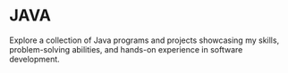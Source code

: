 # JAVA
Explore a collection of Java programs and projects showcasing my skills, problem-solving abilities, and hands-on experience in software development.
